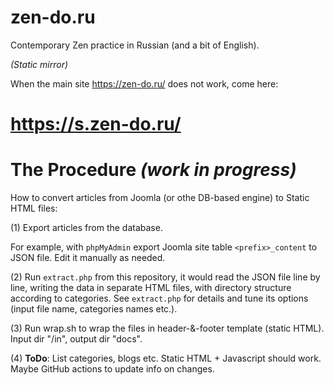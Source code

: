 # zen-do.ru

Contemporary Zen practice in Russian (and a bit of English).

_(Static mirror)_

When the main site https://zen-do.ru/ does not work, come here:

# https://s.zen-do.ru/

# The Procedure _(work in progress)_

How to convert articles from Joomla (or othe DB-based engine) to Static HTML files:

(1) Export articles from the database.

For example, with `phpMyAdmin` export Joomla site table `<prefix>_content` to JSON file. Edit it manually as needed.

(2) Run `extract.php` from this repository, it would read the JSON file line by line, writing the data in separate HTML files, with directory structure according to categories. See `extract.php` for details and tune its options (input file name, categories names etc.).

(3) Run wrap.sh to wrap the files in header-&-footer template (static HTML). Input dir "/in", output dir "docs".

(4) **ToDo**: List categories, blogs etc. Static HTML + Javascript should work. Maybe GitHub actions to update info on changes.
